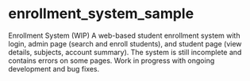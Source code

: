 # enrollment_system_sample
Enrollment System (WIP) A web-based student enrollment system with login, admin page (search and enroll students), and student page (view details, subjects, account summary). The system is still incomplete and contains errors on some pages. Work in progress with ongoing development and bug fixes.
